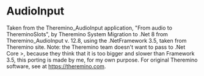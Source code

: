 # AudioInput
Taken from the Theremino_AudioInput application, "From audio to ThereminoSlots", by Theremino System
Migration to .Net 8 from Theremino_AudioInput v. 12.8, using the .NetFramework 3.5, taken from Theremino site. 
Note: the Theremino team doesn't want to pass to .Net Core >, because they think that it is too bigger and slower than Framework 3.5, this porting is made by me, for my own purpose.
For original Theremino software, see at https://theremino.com.